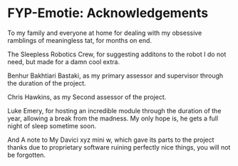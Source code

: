 # FYP-Emotie: Acknowledgements
To my family and everyone at home for dealing with my obsessive ramblings of meaningless tat, for months on end.

The Sleepless Robotics Crew, for suggesting additons to the robot I do not need, but made for a damn cool extra.

Benhur Bakhtiari Bastaki, as my primary assessor and supervisor through the duration of the project.

Chris Hawkins, as my Second assessor of the project.

Luke Emery, for hosting an incredible module through the duration of the year, allowing a break from the madness.
My only hope is, he gets a full night of sleep sometime soon.

And A note to My Davici xyz mini w, which gave its parts to the project thanks due to proprietary software ruining perfectly nice things, you will not be forgotten.
